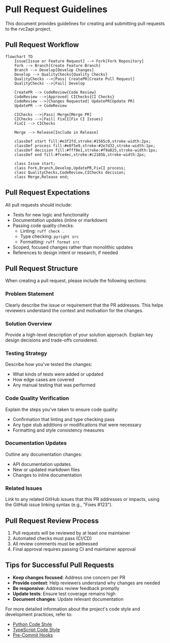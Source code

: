 # Pull Request Guidelines

This document provides guidelines for creating and submitting pull requests to the rvc2api project.

## Pull Request Workflow

```mermaid
flowchart TD
    Issue[Issue or Feature Request] --> Fork[Fork Repository]
    Fork --> Branch[Create Feature Branch]
    Branch --> Develop[Develop Changes]
    Develop --> QualityChecks{Quality Checks}
    QualityChecks -->|Pass| CreatePR[Create Pull Request]
    QualityChecks -->|Fail| Develop

    CreatePR --> CodeReview{Code Review}
    CodeReview -->|Approved| CIChecks{CI Checks}
    CodeReview -->|Changes Requested| UpdatePR[Update PR]
    UpdatePR --> CodeReview

    CIChecks -->|Pass| Merge[Merge PR]
    CIChecks -->|Fail| FixCI[Fix CI Issues]
    FixCI --> CIChecks

    Merge --> Release[Include in Release]

    classDef start fill:#e3f2fd,stroke:#1565c0,stroke-width:2px;
    classDef process fill:#e8f5e9,stroke:#2e7d32,stroke-width:1px;
    classDef decision fill:#fff8e1,stroke:#f9a825,stroke-width:1px;
    classDef end fill:#fce4ec,stroke:#c2185b,stroke-width:2px;

    class Issue start;
    class Fork,Branch,Develop,UpdatePR,FixCI process;
    class QualityChecks,CodeReview,CIChecks decision;
    class Merge,Release end;
```

## Pull Request Expectations

All pull requests should include:

- Tests for new logic and functionality
- Documentation updates (inline or markdown)
- Passing code quality checks:
  - Linting: `ruff check .`
  - Type checking: `pyright src`
  - Formatting: `ruff format src`
- Scoped, focused changes rather than monolithic updates
- References to design intent or research, if needed

## Pull Request Structure

When creating a pull request, please include the following sections:

### Problem Statement

Clearly describe the issue or requirement that the PR addresses. This helps reviewers understand the context and motivation for the changes.

### Solution Overview

Provide a high-level description of your solution approach. Explain key design decisions and trade-offs considered.

### Testing Strategy

Describe how you've tested the changes:

- What kinds of tests were added or updated
- How edge cases are covered
- Any manual testing that was performed

### Code Quality Verification

Explain the steps you've taken to ensure code quality:

- Confirmation that linting and type checking pass
- Any type stub additions or modifications that were necessary
- Formatting and style consistency measures

### Documentation Updates

Outline any documentation changes:

- API documentation updates
- New or updated markdown files
- Changes to inline documentation

### Related Issues

Link to any related GitHub issues that this PR addresses or impacts, using the GitHub issue linking syntax (e.g., "Fixes #123").

## Pull Request Review Process

1. Pull requests will be reviewed by at least one maintainer
2. Automated checks must pass (CI/CD)
3. All review comments must be addressed
4. Final approval requires passing CI and maintainer approval

## Tips for Successful Pull Requests

- **Keep changes focused**: Address one concern per PR
- **Provide context**: Help reviewers understand why changes are needed
- **Be responsive**: Address review feedback promptly
- **Update tests**: Ensure test coverage remains high
- **Document changes**: Update relevant documentation

For more detailed information about the project's code style and development practices, refer to:

- [Python Code Style](../python-code-style.md)
- [TypeScript Code Style](../typescript-code-style.md)
- [Pre-Commit Hooks](../pre-commit-and-actions.md)

